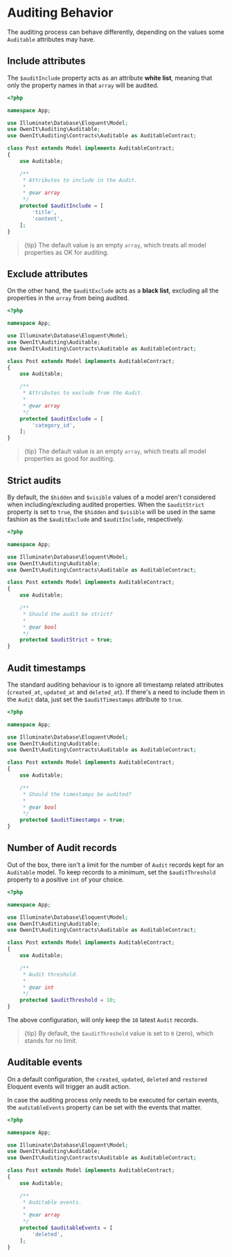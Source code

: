 # Auditing Behavior

The auditing process can behave differently, depending on the values some `Auditable` attributes may have.

## Include attributes

The `$auditInclude` property acts as an attribute **white list**, meaning that only the property names in that `array` will be audited.

```php
<?php

namespace App;

use Illuminate\Database\Eloquent\Model;
use OwenIt\Auditing\Auditable;
use OwenIt\Auditing\Contracts\Auditable as AuditableContract;

class Post extends Model implements AuditableContract;
{
    use Auditable;

    /**
     * Attributes to include in the Audit.
     *
     * @var array
     */
    protected $auditInclude = [
        'title',
        'content',
    ];
}
```

> {tip} The default value is an empty `array`, which treats all model properties as OK for auditing.

## Exclude attributes
On the other hand, the `$auditExclude` acts as a **black list**, excluding all the properties in the `array` from being audited.

```php
<?php

namespace App;

use Illuminate\Database\Eloquent\Model;
use OwenIt\Auditing\Auditable;
use OwenIt\Auditing\Contracts\Auditable as AuditableContract;

class Post extends Model implements AuditableContract;
{
    use Auditable;

    /**
     * Attributes to exclude from the Audit.
     *
     * @var array
     */
    protected $auditExclude = [
        'category_id',
    ];
}
```

> {tip} The default value is an empty `array`, which treats all model properties as good for auditing.

## Strict audits

By default, the `$hidden` and `$visible` values of a model aren't considered when including/excluding audited properties.
When the `$auditStrict` property is set to `true`,  the `$hidden` and `$visible` will be used in the same fashion as the `$auditExclude` and `$auditInclude`, respectively.

```php
<?php

namespace App;

use Illuminate\Database\Eloquent\Model;
use OwenIt\Auditing\Auditable;
use OwenIt\Auditing\Contracts\Auditable as AuditableContract;

class Post extends Model implements AuditableContract;
{
    use Auditable;

    /**
     * Should the audit be strict?
     *
     * @var bool
     */
    protected $auditStrict = true;
}
```

## Audit timestamps

The standard auditing behaviour is to ignore all timestamp related attributes (`created_at`, `updated_at` and `deleted_at`).
If there's a need to include them in the `Audit` data, just set the `$auditTimestamps` attribute to `true`.

```php
<?php

namespace App;

use Illuminate\Database\Eloquent\Model;
use OwenIt\Auditing\Auditable;
use OwenIt\Auditing\Contracts\Auditable as AuditableContract;

class Post extends Model implements AuditableContract;
{
    use Auditable;

    /**
     * Should the timestamps be audited?
     *
     * @var bool
     */
    protected $auditTimestamps = true;
}
```

## Number of Audit records

Out of the box, there isn't a limit for the number of `Audit` records kept for an `Auditable` model.
To keep records to a minimum, set the `$auditThreshold` property to a positive `int` of your choice.

```php
<?php

namespace App;

use Illuminate\Database\Eloquent\Model;
use OwenIt\Auditing\Auditable;
use OwenIt\Auditing\Contracts\Auditable as AuditableContract;

class Post extends Model implements AuditableContract;
{
    use Auditable;

    /**
     * Audit threshold.
     *
     * @var int
     */
    protected $auditThreshold = 10;
}
```

The above configuration, will only keep the `10` latest `Audit` records.

> {tip} By default, the `$auditThreshold` value is set to `0` (zero), which stands for no limit.


## Auditable events

On a default configuration, the `created`, `updated`, `deleted` and `restored` Eloquent events will trigger an audit action.

In case the auditing process only needs to be executed for certain events, the `auditableEvents` property can be set with the events that matter.

```php
<?php

namespace App;

use Illuminate\Database\Eloquent\Model;
use OwenIt\Auditing\Auditable;
use OwenIt\Auditing\Contracts\Auditable as AuditableContract;

class Post extends Model implements AuditableContract;
{
    use Auditable;

    /**
     * Auditable events.
     *
     * @var array
     */
    protected $auditableEvents = [
        'deleted',
    ];
}
```
